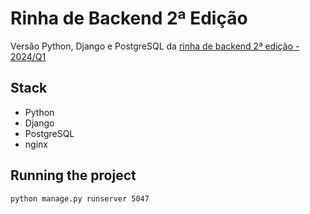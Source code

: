 # Rinha de Backend 2ª Edição

Versão Python, Django e PostgreSQL da [rinha de backend 2ª edição - 2024/Q1](https://github.com/zanfranceschi/rinha-de-backend-2024-q1)

## Stack

- Python
- Django
- PostgreSQL
- nginx

## Running the project

```sh
python manage.py runserver 5047
```